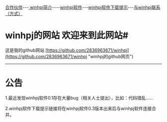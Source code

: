 [合作伙伴](https://2836963671.github.io/合作伙伴.htm "合作伙伴")---[ winhpj简介](https://2836963671.github.io/简介.htm "winhpj简介")----[winhpj软件](https://2836963671.github.io/winhpj软件源.htm "winhpj软件")---[winhpj软件下载提示](https://2836963671.github.io/winhpj软件下载提示.htm)---[与winhpj联系（方式）](https://2836963671.github.io/winhpj的联系方式.htm)

# winhpj的网站  欢迎来到此网站#
这是我的github网站 [https://github.com/2836963671/winhpj](https://github.com/2836963671/winhpj "winhpj的github网页")

----------
# 公告 #
1.最近发现winhpj软件0.1存在大量bug（相关人士提出），比如：代码错乱......

2.winhpj软件下载提示链接将在winhpj软件0.3版本出来后与winhpj软件连接合并。
